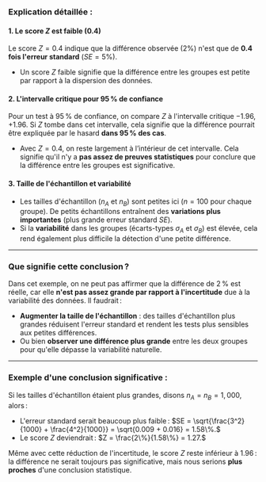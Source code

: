 ### **Explication détaillée :**

#### 1. **Le score $Z$ est faible (0.4)**
Le score $Z = 0.4$ indique que la différence observée ($2\%$) n'est que de **0.4 fois l'erreur standard** ($SE = 5\%$).  
- Un score $Z$ faible signifie que la différence entre les groupes est petite par rapport à la dispersion des données.  

#### 2. **L'intervalle critique pour 95 % de confiance**
Pour un test à 95 % de confiance, on compare $Z$ à l'intervalle critique $-1.96, +1.96$. Si $Z$ tombe dans cet intervalle, cela signifie que la différence pourrait être expliquée par le hasard **dans 95 % des cas**.  
- Avec $Z = 0.4$, on reste largement à l’intérieur de cet intervalle. Cela signifie qu'il n'y a **pas assez de preuves statistiques** pour conclure que la différence entre les groupes est significative.

#### 3. **Taille de l'échantillon et variabilité**
- Les tailles d'échantillon ($n_A$ et $n_B$) sont petites ici ($n = 100$ pour chaque groupe). De petits échantillons entraînent des **variations plus importantes** (plus grande erreur standard $SE$).
- Si la **variabilité** dans les groupes (écarts-types $\sigma_A$ et $\sigma_B$) est élevée, cela rend également plus difficile la détection d'une petite différence.

---

### **Que signifie cette conclusion ?**
Dans cet exemple, on ne peut pas affirmer que la différence de 2 % est réelle, car elle **n'est pas assez grande par rapport à l'incertitude** due à la variabilité des données. Il faudrait :
- **Augmenter la taille de l'échantillon** : des tailles d'échantillon plus grandes réduisent l'erreur standard et rendent les tests plus sensibles aux petites différences.
- Ou bien **observer une différence plus grande** entre les deux groupes pour qu'elle dépasse la variabilité naturelle.

---

### **Exemple d'une conclusion significative :**
Si les tailles d'échantillon étaient plus grandes, disons $n_A = n_B = 1,000$, alors :
- L'erreur standard serait beaucoup plus faible :
$SE = \sqrt{\frac{3^2}{1000} + \frac{4^2}{1000}} = \sqrt{0.009 + 0.016} = 1.58\%.$
- Le score $Z$ deviendrait :
$Z = \frac{2\%}{1.58\%} = 1.27.$

Même avec cette réduction de l'incertitude, le score $Z$ reste inférieur à 1.96 : la différence ne serait toujours pas significative, mais nous serions **plus proches** d'une conclusion statistique.